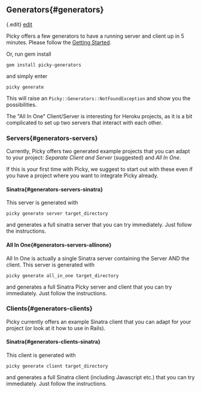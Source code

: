 ## Generators{#generators}

{.edit}
[edit](http://github.com/floere/picky/blob/master/web/source/documentation/_generators.html.md)

Picky offers a few generators to have a running server and client up in 5 minutes. Please follow the [Getting Started](getting_started.html).

Or, run gem install

    gem install picky-generators

and simply enter

    picky generate

This will raise an `Picky::Generators::NotFoundException` and show you the possibilities.

The "All In One" Client/Server is interesting for Heroku projects, as it is a bit complicated to set up two servers that interact with each other.

### Servers{#generators-servers}

Currently, Picky offers two generated example projects that you can adapt to your project: *Separate Client and Server* (suggested) and *All In One*.

If this is your first time with Picky, we suggest to start out with these even if you have a project where you want to integrate Picky already.

#### Sinatra{#generators-servers-sinatra}

This server is generated with

    picky generate server target_directory

and generates a full sinatra server that you can try immediately. Just follow the instructions.

#### All In One{#generators-servers-allinone}

All In One is actually a single Sinatra server containing the Server AND the client. This server is generated with

    picky generate all_in_one target_directory

and generates a full Sinatra Picky server and client that you can try immediately. Just follow the instructions.

### Clients{#generators-clients}

Picky currently offers an example Sinatra client that you can adapt for your project (or look at it how to use in Rails).

#### Sinatra{#generators-clients-sinatra}

This client is generated with

    picky generate client target_directory

and generates a full Sinatra client (including Javascript etc.) that you can try immediately. Just follow the instructions.